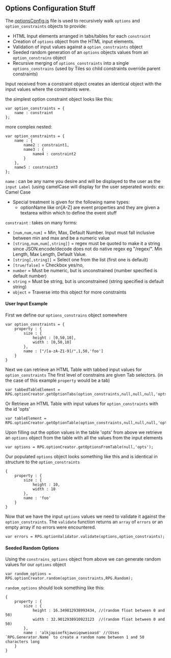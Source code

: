 Options Configuration Stuff
---

The [optionsConfig.js](https://github.com/Probed/RPG/blob/master/common/optionConfig.js) file
is used to recursively walk `options` and `option_constraints` objects to provide:
* HTML Input elements arranged in tabs/tables for each `constraint`
* Creation of `options` object from the HTML input elements.
* Validation of input values against a `option_constraints` object
* Seeded random generation of an `options` objects values from an `option_constrains` object
* Recursive merging of `options_constraints` into a single `options_constrains` (used by Tiles so child constraints override parent constraints)

Input received from a constraint object creates an identical object with the input values where the constraints were.

the simplest option constraint object looks like this:

    var option_constraints = {
        name : constraint
    };

more complex nested:

    var option_constraints = {
        name : {
            name2 : constraint1,
            name3 : {
                name4 : constraint2
            }
        },
        name5 : constraint3
    };

`name` : can be any name you desire and will be displayed to the user as the `input Label` (using camelCase will display for the user seperated words: ex: Camel Case
* Special treatment is given for the following name types:
    * optionName like on[A-Z]  are event properties and they are given a textarea within which to define the event stuff

`constraint` : takes on many forms:

* `[num,num,num]` = Min, Max, Default Number.  Input must fall inclusive between min and max and be a numeric value
* `[string,num,num[,string]]` = regex must be quoted to make it a string since JSON.encode/decode does not do native regex eg "/regex/". Min Length, Max Length, Default Value.
* `[string[,string]]` = Select one from the list (first one is default)
* `[true/false]` = Checkbox yes/no,
* `number` = Must be numeric, but is unconstrained (number specified is default number)
* `string` = Must be string, but is unconstrained (string specified is default string)
* `object` = Traverse into this object for more constraints

#### User Input Example

First we define our `options_constrains` object somewhere

    var option_constraints = {
        property : {
            size : {
                height : [0,50,10],
                width : [0,50,10]
            },
            name : ["/[a-zA-Z1-9]/",1,50,'foo']
        }
    }


Next we can retrieve an HTML Table with tabbed input values for `option_constraints`
The first level of constrains are given Tab selectors. (in the case of this example `property` would be a tab)

    var tabbedTableElement = RPG.optionCreator.getOptionTabs(option_constraints,null,null,null,'opts');


Or Retrieve an HTML Table with input values for `option_constraints` with the id 'opts'

    var tableElement = RPG.optionCreator.getOptionTable(option_constraints,null,null,null,'opts');


Upon filling out the option values in the table 'opts' from above we retrieve an `options` object from the table with all the values from the input elements

    var options = RPG.optionCreator.getOptionsFromTable(null,'opts');

Our populated `options` object looks something like this and is identical in structure to the `option_constraints`

    {
        property : {
            size : {
                height : 10,
                width : 10
            },
            name : 'foo'
        }
    }

Now that we have the input `options` values we need to validate it against the `option_constraints`.
The `validate` function returns an `array` of `errors` or an empty array if no errors were encountered.

    var errors = RPG.optionValidator.validate(options,option_constraints);

#### Seeded Random Options

Using the `constrains_options` object from above we can generate random values for our `options` object

    var random_options = RPG.optionCreator.random(option_constraints,RPG.Random);

`random_options` should look something like this:

    {
        property : {
            size : {
                height : 16.349812938993434, //(random float between 0 and 50)
                width : 32.9012938910923123  //(random float between 0 and 50)
            },
            name : 'alkjapioefkjawoiqoweioasd' //(Uses `RPG.Generator.Name` to create a random name between 1 and 50 characters long
        }
    }